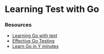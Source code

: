 # Learning Test with Go 

### Resources
- [Learning Go with text](https://quii.gitbook.io/learn-go-with-tests/)
- [Effective Go Testing](https://go.dev/doc/effective_go)
- [Learn Go in Y minutes](https://learnxinyminutes.com/docs/go/)